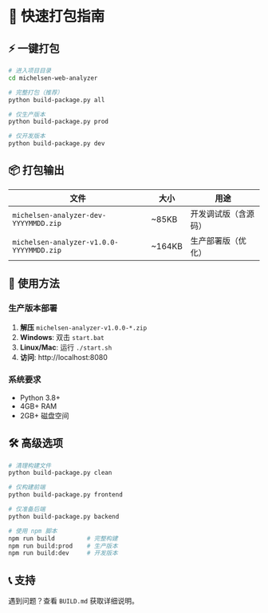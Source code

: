# 🚀 快速打包指南

## ⚡ 一键打包

```bash
# 进入项目目录
cd michelsen-web-analyzer

# 完整打包（推荐）
python build-package.py all

# 仅生产版本
python build-package.py prod

# 仅开发版本  
python build-package.py dev
```

## 📦 打包输出

| 文件 | 大小 | 用途 |
|------|------|------|
| `michelsen-analyzer-dev-YYYYMMDD.zip` | ~85KB | 开发调试版（含源码） |
| `michelsen-analyzer-v1.0.0-YYYYMMDD.zip` | ~164KB | 生产部署版（优化） |

## 🎯 使用方法

### 生产版本部署
1. **解压** `michelsen-analyzer-v1.0.0-*.zip`
2. **Windows**: 双击 `start.bat`
3. **Linux/Mac**: 运行 `./start.sh`
4. **访问**: http://localhost:8080

### 系统要求
- Python 3.8+
- 4GB+ RAM
- 2GB+ 磁盘空间

## 🛠️ 高级选项

```bash
# 清理构建文件
python build-package.py clean

# 仅构建前端
python build-package.py frontend

# 仅准备后端
python build-package.py backend

# 使用 npm 脚本
npm run build         # 完整构建
npm run build:prod    # 生产版本
npm run build:dev     # 开发版本
```

## 📞 支持

遇到问题？查看 `BUILD.md` 获取详细说明。
